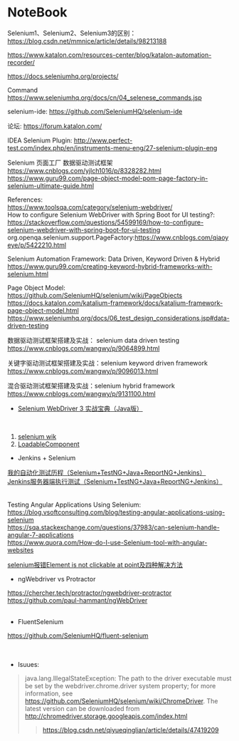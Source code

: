 # NoteBook

Selenium1、Selenium2、Selenium3的区别： https://blog.csdn.net/mmnice/article/details/98213188

https://www.katalon.com/resources-center/blog/katalon-automation-recorder/



https://docs.seleniumhq.org/projects/

Command
https://www.seleniumhq.org/docs/cn/04_selenese_commands.jsp

selenium-ide:
https://github.com/SeleniumHQ/selenium-ide



论坛: https://forum.katalon.com/

IDEA Selenium Plugin: http://www.perfect-test.com/index.php/en/instruments-menu-eng/27-selenium-plugin-eng

Selenium 页面工厂 数据驱动测试框架</br>
https://www.cnblogs.com/yjlch1016/p/8328282.html</br>
https://www.guru99.com/page-object-model-pom-page-factory-in-selenium-ultimate-guide.html

References:</br>
https://www.toolsqa.com/category/selenium-webdriver/</br>
How to configure Selenium WebDriver with Spring Boot for UI testing?: https://stackoverflow.com/questions/54599169/how-to-configure-selenium-webdriver-with-spring-boot-for-ui-testing</br>
org.openqa.selenium.support.PageFactory:https://www.cnblogs.com/qiaoyeye/p/5422210.html

Selenium Automation Framework: Data Driven, Keyword Driven & Hybrid</br>
https://www.guru99.com/creating-keyword-hybrid-frameworks-with-selenium.html

Page Object Model:</br>
https://github.com/SeleniumHQ/selenium/wiki/PageObjects</br>
https://docs.katalon.com/katalium-framework/docs/katalium-framework-page-object-model.html</br>
https://www.seleniumhq.org/docs/06_test_design_considerations.jsp#data-driven-testing</br>

数据驱动测试框架搭建及实战： selenium data driven testing</br>
https://www.cnblogs.com/wangwy/p/9064899.html

关键字驱动测试框架搭建及实战：selenium keyword driven framework</br>
https://www.cnblogs.com/wangwy/p/9096013.html

混合驱动测试框架搭建及实战：selenium hybrid framework</br>
https://www.cnblogs.com/wangwy/p/9131100.html

* <p><a href="https://item.jd.com/12639952.html" >Selenium WebDriver 3 实战宝典（Java版）</a></p><br/>
1. <a href="https://github.com/SeleniumHQ/selenium/wiki" >selenium wik</a>
  1. <a href="https://github.com/SeleniumHQ/selenium/wiki/LoadableComponent" >LoadableComponent</a>



* <p>Jenkins + Selenium</p>
<a href="https://www.cnblogs.com/ceshi2016/p/8444468.html" >我的自动化测试历程（Selenium+TestNG+Java+ReportNG+Jenkins）</a><br/>
<a href="https://www.cnblogs.com/TaylorYoung/p/10213317.html" >Jenkins服务器端执行测试（Selenium+TestNG+Java+ReportNG+Jenkins）</a>
</br>
</br>
</br>
Testing Angular Applications Using Selenium:</br>
https://blog.vsoftconsulting.com/blog/testing-angular-applications-using-selenium</br>
https://sqa.stackexchange.com/questions/37983/can-selenium-handle-angular-7-applications</br>
https://www.quora.com/How-do-I-use-Selenium-tool-with-angular-websites

<a href="https://blog.csdn.net/lilongsy/article/details/76152620" >selenium报错Element is not clickable at point及四种解决方法</a>
</br>
* <p>ngWebdriver vs Protractor</p>
https://chercher.tech/protractor/ngwebdriver-protractor</br>
https://github.com/paul-hammant/ngWebDriver</br>
</br>
* <p>FluentSelenium</p>
https://github.com/SeleniumHQ/fluent-selenium
</br>
</br>
</br>
* <p>Isuues:</p>
> java.lang.IllegalStateException: The path to the driver executable must be set by the webdriver.chrome.driver system property; for more information, see https://github.com/SeleniumHQ/selenium/wiki/ChromeDriver. The latest version can be downloaded from http://chromedriver.storage.googleapis.com/index.html</br>
>> https://blog.csdn.net/qiyueqinglian/article/details/47419209
